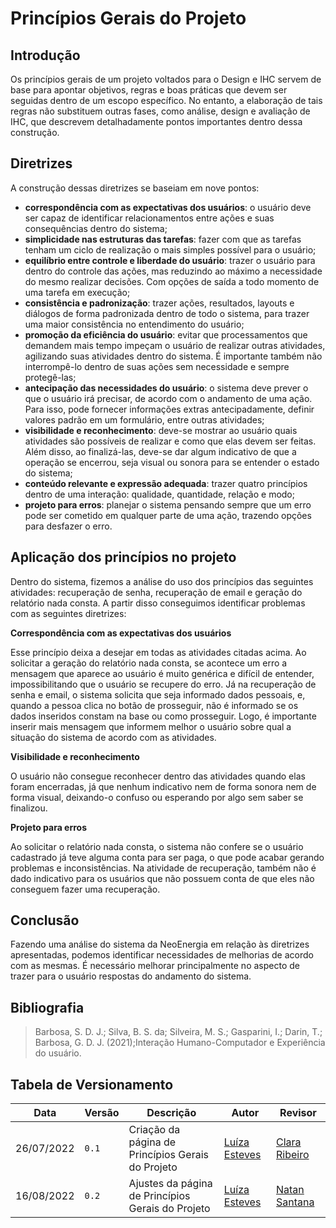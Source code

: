 # Princípios Gerais do Projeto

## Introdução
Os princípios gerais de um projeto voltados para o Design e IHC servem de base para apontar objetivos, regras e boas práticas que devem ser seguidas dentro de um escopo específico. No entanto, a elaboração de tais regras não substituem outras fases, como análise, design e avaliação de IHC, que descrevem detalhadamente pontos importantes dentro dessa construção.

## Diretrizes

A construção dessas diretrizes se baseiam em nove pontos:

- **correspondência com as expectativas dos usuários**: o usuário deve ser capaz de identificar relacionamentos entre ações e suas consequências dentro do sistema;
- **simplicidade nas estruturas das tarefas**: fazer com que as tarefas tenham um ciclo de realização o mais simples possível para o usuário;
- **equilíbrio entre controle e liberdade do usuário**: trazer o usuário para dentro do controle das ações, mas reduzindo ao máximo a necessidade do mesmo realizar decisões. Com opções de saída a todo momento de uma tarefa em execução;
- **consistência e padronização**: trazer ações, resultados, layouts e diálogos de forma padronizada dentro de todo o sistema, para trazer uma maior consistência no entendimento do usuário;
- **promoção da eficiência do usuário**: evitar que processamentos que demandem mais tempo impeçam o usuário de realizar outras atividades, agilizando suas atividades dentro do sistema. É importante também não interrompê-lo dentro de suas ações sem necessidade e sempre protegê-las;
- **antecipação das necessidades do usuário**: o sistema deve prever o que o usuário irá precisar, de acordo com o andamento de uma ação. Para isso, pode fornecer informações extras antecipadamente, definir valores padrão em um formulário, entre outras atividades;
- **visibilidade e reconhecimento**: deve-se mostrar ao usuário quais atividades são possíveis de realizar e como que elas devem ser feitas. Além disso, ao finalizá-las, deve-se dar algum indicativo de que a operação se encerrou, seja visual ou sonora para se entender o estado do sistema;
- **conteúdo relevante e expressão adequada**: trazer quatro princípios dentro de uma interação: qualidade, quantidade, relação e modo;
- **projeto para erros**: planejar o sistema pensando sempre que um erro pode ser cometido em qualquer parte de uma ação, trazendo opções para desfazer o erro.

## Aplicação dos princípios no projeto

Dentro do sistema, fizemos a análise do uso dos princípios das seguintes atividades: recuperação de senha, recuperação de email e geração do relatório nada consta. A partir disso conseguimos identificar problemas com as seguintes diretrizes:

**Correspondência com as expectativas dos usuários**

Esse princípio deixa a desejar em todas as atividades citadas acima. Ao solicitar a geração do relatório nada consta, se acontece um erro a mensagem que aparece ao usuário é muito genérica e difícil de entender, impossibilitando que o usuário se recupere do erro. Já na recuperação de senha e email, o sistema solicita que seja informado dados pessoais, e, quando a pessoa clica no botão de prosseguir, não é informado se os dados inseridos constam na base ou como prosseguir. Logo, é importante inserir mais mensagem que informem melhor o usuário sobre qual a situação do sistema de acordo com as atividades.

**Visibilidade e reconhecimento**

O usuário não consegue reconhecer dentro das atividades quando elas foram encerradas, já que nenhum indicativo nem de forma sonora nem de forma visual, deixando-o confuso ou esperando por algo sem saber se finalizou.

**Projeto para erros**

Ao solicitar o relatório nada consta, o sistema não confere se o usuário cadastrado já teve alguma conta para ser paga, o que pode acabar gerando problemas e inconsistências. Na atividade de recuperação, também não é dado indicativo para os usuários que não possuem conta de que eles não conseguem fazer uma recuperação.

## Conclusão

Fazendo uma análise do sistema da NeoEnergia em relação às diretrizes apresentadas, podemos identificar necessidades de melhorias de acordo com as mesmas. É necessário melhorar principalmente no aspecto de trazer para o usuário respostas do andamento do sistema.

## Bibliografia
> Barbosa, S. D. J.; Silva, B. S. da; Silveira, M. S.; Gasparini, I.; Darin, T.; Barbosa, G. D. J. (2021);Interação Humano-Computador e Experiência do usuário.

## Tabela de Versionamento
| Data | Versão | Descrição | Autor | Revisor |
| ---- | ------ | --------- | ----- | ------- |
| 26/07/2022 | `0.1`  | Criação da página de Princípios Gerais do Projeto | [Luíza Esteves](https://github.com/luiza-esteves) | [Clara Ribeiro](https://github.com/clara-ribeiro)
| 16/08/2022 | `0.2`  | Ajustes da página de Princípios Gerais do Projeto | [Luíza Esteves](https://github.com/luiza-esteves) | [Natan Santana](https://github.com/Neitan2001)